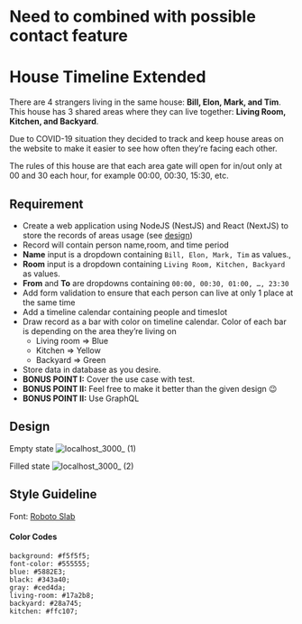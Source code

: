# Need to combined with possible contact feature

# House Timeline Extended
There are 4 strangers living in the same house: **Bill, Elon, Mark, and Tim**. This house has 3 shared areas where they can live together: **Living Room, Kitchen, and Backyard**.

Due to COVID-19 situation they decided to track and keep house areas on the website to make it easier to see how often they’re facing each other.

The rules of this house are that each area gate will open for in/out only at 00 and 30 each hour, for example 00:00, 00:30, 15:30, etc.

## Requirement
- Create a web application using NodeJS (NestJS) and React (NextJS) to store the records of areas usage (see [design](#design))
- Record will contain person name,room, and time period
- **Name** input is a dropdown containing `Bill, Elon, Mark, Tim` as values.,
- **Room** input is a dropdown containing `Living Room, Kitchen, Backyard` as values.
- **From** and **To** are dropdowns containing `00:00, 00:30, 01:00, …, 23:30`
- Add form validation to ensure that each person can live at only 1 place at the same time
- Add a timeline calendar containing people and timeslot
- Draw record as a bar with color on timeline calendar. Color of each bar is depending on the area they’re living on
  - Living room => Blue
  - Kitchen => Yellow
  - Backyard => Green
- Store data in database as you desire.
- **BONUS POINT I:** Cover the use case with test.
- **BONUS POINT II:** Feel free to make it better than the given design 😉
- **BONUS POINT II:** Use GraphQL

## Design

Empty state
![localhost_3000_ (1)](https://user-images.githubusercontent.com/1606989/134034250-160bdd0b-8455-4900-9eae-89a723877212.png)


Filled state
![localhost_3000_ (2)](https://user-images.githubusercontent.com/1606989/134034296-d734d856-7a6f-4b1a-8655-3ae66054f112.png)


## Style Guideline
Font: [Roboto Slab](https://fonts.google.com/specimen/Roboto+Slab)
#### Color Codes
```
background: #f5f5f5;
font-color: #555555;
blue: #5882E3;
black: #343a40;
gray: #ced4da;
living-room: #17a2b8;
backyard: #28a745;
kitchen: #ffc107;
```
